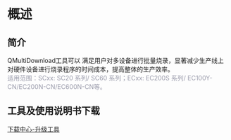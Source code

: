 # 概述
## **简介**
QMultiDownload工具可以 满足用户对多设备进行批量烧录，显著减少生产线上对硬件设备进行烧录程序的时间成本，提高整体的生产效率。   
<span style="color:#999AAA">适用范围：SCxx: SC20 系列/ SC60 系列；ECxx: EC200S 系列/ EC100Y-CN/EC200N-CN/EC600N-CN等。</span>

## **工具及使用说明书下载**   
<a href="https://iot.quectelcn.com/download?menuCode=UPGR_UTIL&resourceType=C" target="_blank">下载中心-升级工具</a>


  
